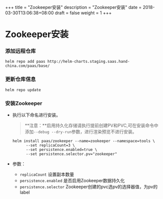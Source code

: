 +++
title = "Zookeeper安装"
description = "Zookeeper安装"
date = 2018-03-30T13:06:38+08:00
draft = false
weight = 1
+++

# Zookeeper安装

### 添加远程仓库

```
helm repo add paas http://helm-charts.staging.saas.hand-china.com/paas/base/
```

### 更新仓库信息

```
helm repo update 
```

### 安装Zookeeper

- 执行以下命名进行安装。

  > **注意：**启用持久化存储请执行提前创建PV和PVC,可在安装命令中添加`--debug --dry-run`参数，进行渲染预览不进行安装。

  ```
  helm install paas/zookeeper --name=zookeeper --namespace=tools \
        --set replicaCount=3 \
        --set persistence.enabled=true \
        --set persistence.selector.pv="zookeeper"
  ```

- 参数：
    - `replicaCount` 设置副本数量
    - `persistence.enabled` 是否启用Zookeeper数据持久化
    - `persistence.selector` Zookeeper创建的pvc选pv的选择器值，为pv的label
